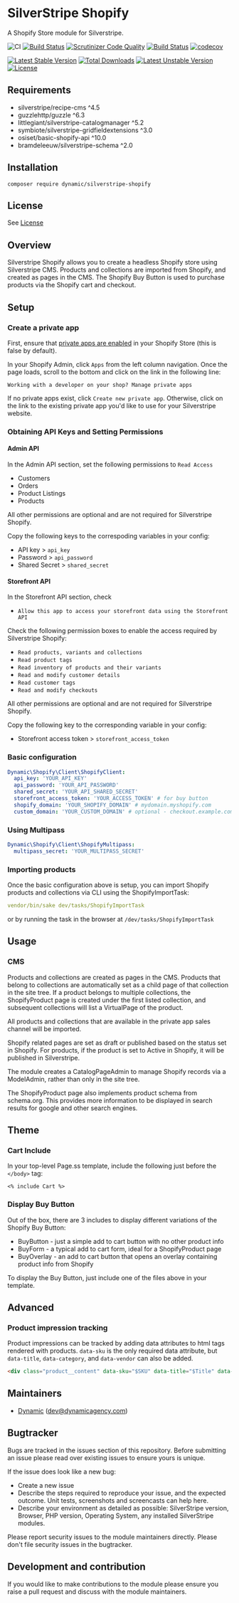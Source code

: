 # SilverStripe Shopify

A Shopify Store module for Silverstripe.

![CI](https://github.com/dynamic/silverstripe-shopify/workflows/CI/badge.svg)
[![Build Status](https://app.travis-ci.com/dynamic/silverstripe-shopify.svg?branch=master)](https://app.travis-ci.com/dynamic/silverstripe-shopify)
[![Scrutinizer Code Quality](https://scrutinizer-ci.com/g/dynamic/silverstripe-shopify/badges/quality-score.png?b=master&s=6602bc588bf7da4a15e9ae4e061c92781c87caf5)](https://scrutinizer-ci.com/g/dynamic/silverstripe-shopify/?branch=master)
[![Build Status](https://scrutinizer-ci.com/g/dynamic/silverstripe-shopify/badges/build.png?b=master&s=d0c33738b6be129105fa8f507591359fcf4f40ae)](https://scrutinizer-ci.com/g/dynamic/silverstripe-shopify/build-status/master)
[![codecov](https://codecov.io/gh/dynamic/silverstripe-shopify/branch/master/graph/badge.svg?token=8qD1GBbxzV)](https://codecov.io/gh/dynamic/silverstripe-shopify)

[![Latest Stable Version](https://poser.pugx.org/dynamic/silverstripe-shopify/v/stable)](https://packagist.org/packages/dynamic/silverstripe-shopify)
[![Total Downloads](https://poser.pugx.org/dynamic/silverstripe-shopify/downloads)](https://packagist.org/packages/dynamic/silverstripe-shopify)
[![Latest Unstable Version](https://poser.pugx.org/dynamic/silverstripe-shopify/v/unstable)](https://packagist.org/packages/dynamic/silverstripe-shopify)
[![License](https://poser.pugx.org/dynamic/silverstripe-shopify/license)](https://packagist.org/packages/dynamic/silverstripe-shopify)


## Requirements

* silverstripe/recipe-cms ^4.5
* guzzlehttp/guzzle ^6.3
* littlegiant/silverstripe-catalogmanager ^5.2
* symbiote/silverstripe-gridfieldextensions ^3.0
* osiset/basic-shopify-api ^10.0
* bramdeleeuw/silverstripe-schema ^2.0

## Installation

```
composer require dynamic/silverstripe-shopify
```

## License

See [License](license.md)

## Overview

Silverstripe Shopify allows you to create a headless Shopify store using Silverstripe CMS. Products and collections are imported from Shopify, and created as pages in the CMS. The Shopify Buy Button is used to purchase products via the Shopify cart and checkout.

## Setup

### Create a private app

First, ensure that [private apps are enabled](https://help.shopify.com/en/manual/apps/private-apps) in your Shopify Store (this is false by default).

In your Shopify Admin, click `Apps` from the left column navigation. Once the page loads, scroll to the bottom and click on the link in the following line:

`Working with a developer on your shop? Manage private apps`

If no private apps exist, click `Create new private app`. Otherwise, click on the link to the existing private app you'd like to use for your Silverstripe website.

### Obtaining API Keys and Setting Permissions

#### Admin API

In the Admin API section, set the following permissions to `Read Access`

* Customers
* Orders
* Product Listings
* Products

All other permissions are optional and are not required for Silverstripe Shopify.

Copy the following keys to the correspoding variables in your config:

* API key > `api_key`
* Password > `api_password`
* Shared Secret > `shared_secret`

#### Storefront API

In the Storefront API section, check

* `Allow this app to access your storefront data using the Storefront API`

Check the following permission boxes to enable the access required by Silverstripe Shopify:

* `Read products, variants and collections`
* `Read product tags`
* `Read inventory of products and their variants`
* `Read and modify customer details`
* `Read customer tags`
* `Read and modify checkouts`

All other permissions are optional and are not required for Silverstripe Shopify.

Copy the following key to the corresponding variable in your config:

* Storefront access token > `storefront_access_token`

### Basic configuration

```yaml
Dynamic\Shopify\Client\ShopifyClient:
  api_key: 'YOUR_API_KEY'
  api_password: 'YOUR_API_PASSWORD'
  shared_secret: 'YOUR_API_SHARED_SECRET'
  storefront_access_token: 'YOUR_ACCESS_TOKEN' # for buy button
  shopify_domain: 'YOUR_SHOPIFY_DOMAIN' # mydomain.myshopify.com
  custom_domain: 'YOUR_CUSTOM_DOMAIN' # optional - checkout.example.com

```

### Using Multipass

```yaml
Dynamic\Shopify\Client\ShopifyMultipass:
  multipass_secret: 'YOUR_MULTIPASS_SECRET'
```


### Importing products

Once the basic configuration above is setup, you can import Shopify products and collections via CLI using the ShopifyImportTask:

```yaml
vendor/bin/sake dev/tasks/ShopifyImportTask
```

or by running the task in the browser at `/dev/tasks/ShopifyImportTask`

## Usage

### CMS

Products and collections are created as pages in the CMS. Products that belong to collections are automatically set as a child page of that collection in the site tree. If a product belongs to multiple collections, the ShopifyProduct page is created under the first listed collection, and subsequent collections will list a VirtualPage of the product.

All products and collections that are available in the private app sales channel will be imported.

Shopify related pages are set as draft or published based on the status set in Shopify. For products, if the product is set to Active in Shopify, it will be published in Silverstripe.

The module creates a CatalogPageAdmin to manage Shopify records via a ModelAdmin, rather than only in the site tree.

The ShopifyProduct page also implements product schema from schema.org. This provides more information to be displayed in search results for google and other search engines.

## Theme

### Cart Include

In your top-level Page.ss template, include the following just before the `</body>` tag:

```
<% include Cart %>
```

### Display Buy Button

Out of the box, there are 3 includes to display different variations of the Shopify Buy Button:

* BuyButton - just a simple add to cart button with no other product info
* BuyForm - a typical add to cart form, ideal for a ShopifyProduct page
* BuyOverlay - an add to cart button that opens an overlay containing product info from Shopify

To display the Buy Button, just include one of the files above in your template.


## Advanced

### Product impression tracking
Product impressions can be tracked by adding data attributes to html tags rendered with products.
`data-sku` is the only required data attribute, but `data-title`, `data-category`, and `data-vendor` can also be added.

```html
<div class="product__content" data-sku="$SKU" data-title="$Title" data-category="$Category.Title" data-vendor="$Vendor"></div>
```

## Maintainers

 *  [Dynamic](http://www.dynamicagency.com) (<dev@dynamicagency.com>)

## Bugtracker

Bugs are tracked in the issues section of this repository. Before submitting an issue please read over
existing issues to ensure yours is unique.

If the issue does look like a new bug:

 - Create a new issue
 - Describe the steps required to reproduce your issue, and the expected outcome. Unit tests, screenshots
 and screencasts can help here.
 - Describe your environment as detailed as possible: SilverStripe version, Browser, PHP version,
 Operating System, any installed SilverStripe modules.

Please report security issues to the module maintainers directly. Please don't file security issues in the bugtracker.

## Development and contribution

If you would like to make contributions to the module please ensure you raise a pull request and discuss with the module maintainers.
